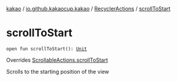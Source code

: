 [kakao](../../index.md) / [io.github.kakaocup.kakao](../index.md) / [RecyclerActions](index.md) / [scrollToStart](./scroll-to-start.md)

# scrollToStart

`open fun scrollToStart(): `[`Unit`](https://kotlinlang.org/api/latest/jvm/stdlib/kotlin/-unit/index.html)

Overrides [ScrollableActions.scrollToStart](../-scrollable-actions/scroll-to-start.md)

Scrolls to the starting position of the view

